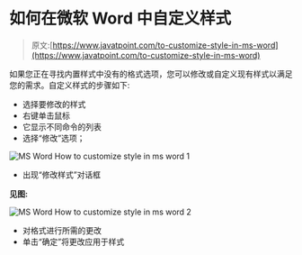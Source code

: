 # 如何在微软 Word 中自定义样式

> 原文:[https://www.javatpoint.com/to-customize-style-in-ms-word](https://www.javatpoint.com/to-customize-style-in-ms-word)

如果您正在寻找内置样式中没有的格式选项，您可以修改或自定义现有样式以满足您的需求。自定义样式的步骤如下:

*   选择要修改的样式
*   右键单击鼠标
*   它显示不同命令的列表
*   选择“修改”选项；

![MS Word How to customize style in ms word 1](../Images/dcc43bf3d594e255d5a897b8708d0d6f.png)

*   出现“修改样式”对话框

**见图:**

![MS Word How to customize style in ms word 2](../Images/06c86c23c2d71fa93e7dceb56a7f12c0.png)

*   对格式进行所需的更改
*   单击“确定”将更改应用于样式